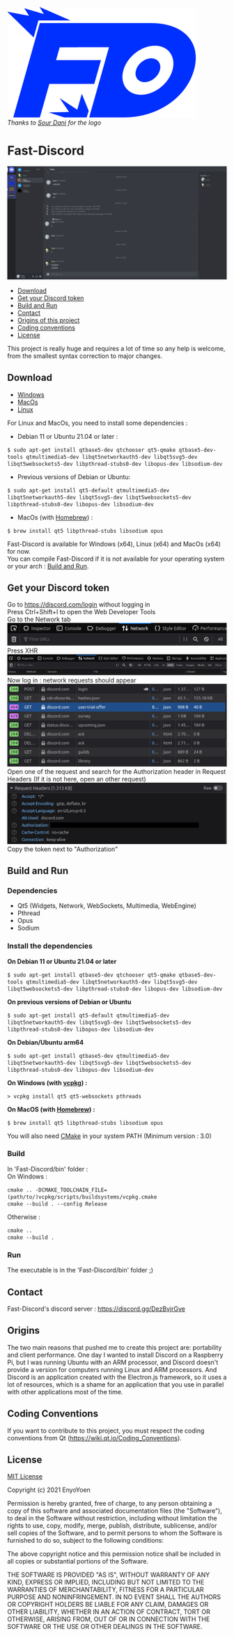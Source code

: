 
![Fast-Discord logo](doc/images/Fast-Discord-Logo.png)  
*Thanks to [Sour Dani](https://github.com/dangreene0) for the logo*
# Fast-Discord
![Fast-Discord image](doc/images/Fast-Discord.gif)

 - [Download](#download)
 - [Get your Discord token](#get-your-discord-token)
 - [Build and Run](#build-and-run)
 - [Contact](#contact)
 - [Origins of this project](#origins)
 - [Coding conventions](#coding-conventions)
 - [License](#license)

This project is really huge and requires a lot of time so any help is welcome, from the smallest syntax correction to major changes.
## Download
- [Windows](https://nightly.link/EnyoYoen/Fast-Discord/workflows/build-windows/main/Fast-Discord%20-%20Windows%20x64.zip)
- [MacOs](https://nightly.link/EnyoYoen/Fast-Discord/workflows/build-macos/main/Fast-Discord%20-%20MacOs%20x64.zip)
- [Linux](https://nightly.link/EnyoYoen/Fast-Discord/workflows/build-linux/main/Fast-Discord%20-%20Linux%20x64.zip)  

For Linux and MacOs, you need to install some dependencies :
- Debian 11 or Ubuntu 21.04 or later : 
```shell
$ sudo apt-get install qtbase5-dev qtchooser qt5-qmake qtbase5-dev-tools qtmultimedia5-dev libqt5networkauth5-dev libqt5svg5-dev libqt5websockets5-dev libpthread-stubs0-dev libopus-dev libsodium-dev
```
- Previous versions of Debian or Ubuntu:
```shell
$ sudo apt-get install qt5-default qtmultimedia5-dev libqt5networkauth5-dev libqt5svg5-dev libqt5websockets5-dev libpthread-stubs0-dev libopus-dev libsodium-dev
```
- MacOs (with [Homebrew](https://brew.sh/index)) : 
```shell
$ brew install qt5 libpthread-stubs libsodium opus
```  
Fast-Discord is available for Windows (x64), Linux (x64) and MacOs (x64) for now.  
You can compile Fast-Discord if it is not available for your operating system or your arch : [Build and Run](#build-and-run).
## Get your Discord token
Go to https://discord.com/login without logging in  
Press Ctrl+Shift+I to open the Web Developer Tools  
Go to the Network tab  
![](doc/images/Network-tab.png)  
Press XHR  
![](doc/images/XHR.png)  
Now log in : network requests should appear  
![](doc/images/Requests.png)  
Open one of the request and search for the Authorization header in Request Headers (If it is not here, open an other request)  
![](doc/images/Authorization.png)  
Copy the token next to "Authorization"
## Build and Run
### Dependencies
- Qt5 (Widgets, Network, WebSockets, Multimedia, WebEngine)
- Pthread
- Opus
- Sodium

### Install the dependencies
**On Debian 11 or Ubuntu 21.04 or later**
```shell
$ sudo apt-get install qtbase5-dev qtchooser qt5-qmake qtbase5-dev-tools qtmultimedia5-dev libqt5networkauth5-dev libqt5svg5-dev libqt5websockets5-dev libpthread-stubs0-dev libopus-dev libsodium-dev
```

**On previous versions of Debian or Ubuntu**
```shell
$ sudo apt-get install qt5-default qtmultimedia5-dev libqt5networkauth5-dev libqt5svg5-dev libqt5websockets5-dev libpthread-stubs0-dev libopus-dev libsodium-dev
```

**On Debian/Ubuntu arm64**
```shell
$ sudo apt-get install qtbase5-dev qtmultimedia5-dev libqt5networkauth5-dev libqt5svg5-dev libqt5websockets5-dev libpthread-stubs0-dev libopus-dev libsodium-dev
```

**On Windows (with [vcpkg](https://github.com/microsoft/vcpkg/#quick-start-windows)) :**
```shell
> vcpkg install qt5 qt5-websockets pthreads
```

**On MacOS (with [Homebrew](https://brew.sh/index)) :**
```shell
$ brew install qt5 libpthread-stubs libsodium opus
```

You will also need [CMake](https://cmake.org/download/) in your system PATH (Minimum version : 3.0)
### Build
In 'Fast-Discord/bin' folder :  
On Windows :
```shell
cmake .. -DCMAKE_TOOLCHAIN_FILE=(path/to/)vcpkg/scripts/buildsystems/vcpkg.cmake
cmake --build . --config Release
```
Otherwise :
```shell
cmake .. 
cmake --build .
```
### Run
The executable is in the 'Fast-Discord/bin' folder ;)
## Contact
Fast-Discord's discord server : https://discord.gg/DezBvjrGve
## Origins
The two main reasons that pushed me to create this project are: portability and client performance.
One day I wanted to install Discord on a Raspberry Pi, but I was running Ubuntu with an ARM processor, and Discord doesn't provide a version for computers running Linux and ARM processors.
And Discord is an application created with the Electron.js framework, so it uses a lot of resources, which is a shame for an application that you use in parallel with other applications most of the time.
## Coding Conventions
If you want to contribute to this project, you must respect the coding conventions from Qt (https://wiki.qt.io/Coding_Conventions).
## License
[MIT License](https://en.wikipedia.org/wiki/MIT_License)

Copyright (c) 2021 EnyoYoen

Permission is hereby granted, free of charge, to any person obtaining a copy
of this software and associated documentation files (the "Software"), to deal
in the Software without restriction, including without limitation the rights
to use, copy, modify, merge, publish, distribute, sublicense, and/or sell
copies of the Software, and to permit persons to whom the Software is
furnished to do so, subject to the following conditions:

The above copyright notice and this permission notice shall be included in all
copies or substantial portions of the Software.

THE SOFTWARE IS PROVIDED "AS IS", WITHOUT WARRANTY OF ANY KIND, EXPRESS OR
IMPLIED, INCLUDING BUT NOT LIMITED TO THE WARRANTIES OF MERCHANTABILITY,
FITNESS FOR A PARTICULAR PURPOSE AND NONINFRINGEMENT. IN NO EVENT SHALL THE
AUTHORS OR COPYRIGHT HOLDERS BE LIABLE FOR ANY CLAIM, DAMAGES OR OTHER
LIABILITY, WHETHER IN AN ACTION OF CONTRACT, TORT OR OTHERWISE, ARISING FROM,
OUT OF OR IN CONNECTION WITH THE SOFTWARE OR THE USE OR OTHER DEALINGS IN THE
SOFTWARE.
